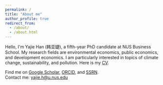 ```yaml
---
permalink: /
title: "About me"
author_profile: true
redirect_from: 
  - /about/
  - /about.html
---
```

Hello, I'm Yajie Han (韩亚婕), a fifth-year PhD candidate at NUS Business School. 
My research fields are environmental economics, public economics, and development economics. I am particularly interested in topics of climate change, sustainability, and pollution. Here is my [CV](../assets/cv.pdf).

Find me on [Google Scholar](https://scholar.google.com/citations?user=DFrjF7QAAAAJ&hl=en), [ORCID](https://orcid.org/0000-0002-7847-4244), and [SSRN](https://papers.ssrn.com/sol3/cf_dev/AbsByAuth.cfm?per_id=3445877).  
Contact me: <yajie.h@u.nus.edu>


